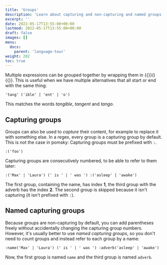 ```yaml
---
title: 'Groups'
description: 'Learn about capturing and non-capturing and named groups'
excerpt: ''
date: 2022-05-17T13:55:00+00:00
lastmod: 2022-05-17T13:55:00+00:00
draft: false
images: []
menu:
  docs:
    parent: 'language-tour'
weight: 202
toc: true
---
```


Multiple expressions can be grouped together by wrapping them in {{<po>}}(){{</po>}}.
This is useful when we have multiple alternatives that all start or end with the same thing:

```pomsky
'tang' ('ible' | 'ent' | 'o')
```

This matches the words _tangible_, _tangent_ and _tango_.

## Capturing groups

Groups can also be used to _capture_ their content, for example to replace it with something else.
In a regex, every group is a capturing group by default. This is not the case in pomsky: Capturing
groups must be prefixed with `:`.

```pomsky
:('foo')
```

Capturing groups are consecutively numbered, to be able to refer to them later:

```pomsky
:('Max' | 'Laura') (' is ' | ' was ') :('asleep' | 'awake')
```

The first group, containing the name, has index **1**, the third group with the adverb has the index
**2**. The second group is skipped because it isn't capturing (it isn't prefixed with `:`).

## Named capturing groups

Because groups are non-capturing by default, you can add parentheses freely without accidentally
changing the capturing group numbers. However, it's usually better to use _named capturing groups_,
so you don't need to count groups and instead refer to each group by a name:

```pomsky
:name('Max' | 'Laura') (' is ' | ' was ') :adverb('asleep' | 'awake')
```

Now, the first group is named `name` and the third group is named `adverb`.
